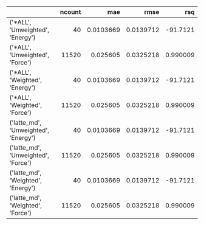 |                                      |   ncount |       mae |      rmse |        rsq |
|:-------------------------------------|---------:|----------:|----------:|-----------:|
| ('*ALL', 'Unweighted', 'Energy')     |       40 | 0.0103669 | 0.0139712 | -91.7121   |
| ('*ALL', 'Unweighted', 'Force')      |    11520 | 0.025605  | 0.0325218 |   0.990009 |
| ('*ALL', 'Weighted', 'Energy')       |       40 | 0.0103669 | 0.0139712 | -91.7121   |
| ('*ALL', 'Weighted', 'Force')        |    11520 | 0.025605  | 0.0325218 |   0.990009 |
| ('latte_md', 'Unweighted', 'Energy') |       40 | 0.0103669 | 0.0139712 | -91.7121   |
| ('latte_md', 'Unweighted', 'Force')  |    11520 | 0.025605  | 0.0325218 |   0.990009 |
| ('latte_md', 'Weighted', 'Energy')   |       40 | 0.0103669 | 0.0139712 | -91.7121   |
| ('latte_md', 'Weighted', 'Force')    |    11520 | 0.025605  | 0.0325218 |   0.990009 |